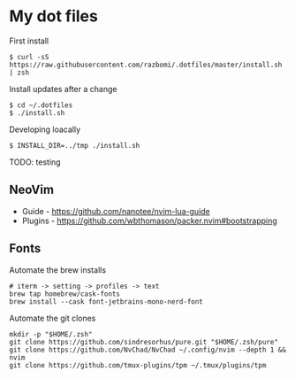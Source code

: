 # My dot files

First install

```
$ curl -sS https://raw.githubusercontent.com/razbomi/.dotfiles/master/install.sh | zsh
```

Install updates after a change

```
$ cd ~/.dotfiles
$ ./install.sh
```

Developing loacally

```
$ INSTALL_DIR=../tmp ./install.sh
```

TODO: testing

## NeoVim
- Guide - https://github.com/nanotee/nvim-lua-guide
- Plugins - https://github.com/wbthomason/packer.nvim#bootstrapping

## Fonts
Automate the brew installs

```
# iterm -> setting -> profiles -> text
brew tap homebrew/cask-fonts
brew install --cask font-jetbrains-mono-nerd-font
```

Automate the git clones
```
mkdir -p "$HOME/.zsh"
git clone https://github.com/sindresorhus/pure.git "$HOME/.zsh/pure"
git clone https://github.com/NvChad/NvChad ~/.config/nvim --depth 1 && nvim
git clone https://github.com/tmux-plugins/tpm ~/.tmux/plugins/tpm
```
